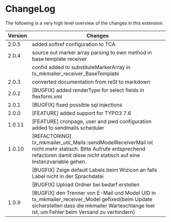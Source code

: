 ChangeLog
=========

The following is a very high level overview of the changes in this extension.

|Version|Changes|
|-------|-------|
|2.0.5|added softref configuration to TCA|
|2.0.4|source out marker array parsing to own method in base template receiver|
||confid added to substituteMarkerArray in tx_mkmailer_receiver_BaseTemplate|
|2.0.3|converted documentation from reSt to markdown|
|2.0.2|[BUGFIX] added renderType for select fields in flexform.xml|
|2.0.1|[BUGFIX] fixed possible sql injections|
|2.0.0|[FEATURE] added support for TYPO3 7.6|
|1.0.11|[FEATURE] cronpage, user and pwd configuration added to sendmails scheduler|
|1.0.10|[REFACTORING] tx\_mkmailer\_util\_Mails::sendModelReceiverMail ist nicht mehr statisch. Bitte Aufrufe entsprechend refactoren damit diese nicht statisch auf eine Instanzvariable gehen.|
||[BUGFIX] Zeige default Labels beim Wizicon an falls Label nicht in der Sprachdatei|
||[BUGFIX] Upload Ordner bei bedarf erstellen|
|1.0.9|[BUGFIX] den Trenner von E-Mail und Model UID in tx\_mkmailer\_receiver\_Model gefixed(beim Update sicherstellen dass die mkmailer Warteschlange leer ist, um Fehler beim Versand zu verhindern)|


